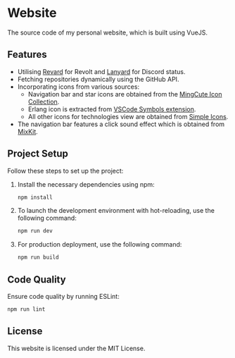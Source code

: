 # Website

The source code of my personal website, which is built using VueJS.

## Features

- Utilising [Revard](https://github.com/meppu/revard) for Revolt and [Lanyard](https://github.com/Phineas/lanyard) for Discord status.
- Fetching repositories dynamically using the GitHub API.
- Incorporating icons from various sources:
  - Navigation bar and star icons are obtained from the [MingCute Icon Collection](https://icones.js.org/collection/mingcute).
  - Erlang icon is extracted from [VSCode Symbols extension](https://github.com/miguelsolorio/vscode-symbols).
  - All other icons for technologies view are obtained from [Simple Icons](https://simpleicons.org/).
- The navigation bar features a click sound effect which is obtained from [MixKit](https://mixkit.co/free-sound-effects/click/).

## Project Setup

Follow these steps to set up the project:

1. Install the necessary dependencies using npm:

   ```sh
   npm install
   ```

2. To launch the development environment with hot-reloading, use the following command:

   ```sh
   npm run dev
   ```

3. For production deployment, use the following command:

   ```sh
   npm run build
   ```

## Code Quality

Ensure code quality by running ESLint:

```sh
npm run lint
```

## License

This website is licensed under the MIT License.
